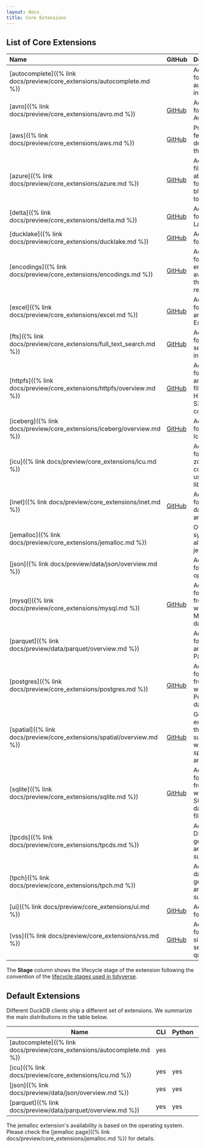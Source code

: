 ```yaml
---
layout: docu
title: Core Extensions
---
```


## List of Core Extensions

| Name                                                                    | GitHub                                                                           | Description                                                                        | Stage        | Aliases                 |
| :---------------------------------------------------------------------- | -------------------------------------------------------------------------------- | :--------------------------------------------------------------------------------- | :----------- | :---------------------- |
| [autocomplete]({% link docs/preview/core_extensions/autocomplete.md %}) |                                                                                  | Adds support for autocomplete in the shell                                         | stable       |                         |
| [avro]({% link docs/preview/core_extensions/avro.md %})                 | [<span class="github">GitHub</span>](https://github.com/duckdb/duckdb-avro)      | Add support for reading Avro files                                                 | stable       |                         |
| [aws]({% link docs/preview/core_extensions/aws.md %})                   | [<span class="github">GitHub</span>](https://github.com/duckdb/duckdb-aws)       | Provides features that depend on the AWS SDK                                       | stable       |                         |
| [azure]({% link docs/preview/core_extensions/azure.md %})               | [<span class="github">GitHub</span>](https://github.com/duckdb/duckdb-azure)     | Adds a filesystem abstraction for Azure blob storage to DuckDB                     | stable       |                         |
| [delta]({% link docs/preview/core_extensions/delta.md %})               | [<span class="github">GitHub</span>](https://github.com/duckdb/duckdb-delta)     | Adds support for Delta Lake                                                        | experimental |                         |
| [ducklake]({% link docs/preview/core_extensions/ducklake.md %})         | [<span class="github">GitHub</span>](https://github.com/duckdb/ducklake)         | Adds support for DuckLake                                                          | experimental |                         |
| [encodings]({% link docs/preview/core_extensions/encodings.md %})       | [<span class="github">GitHub</span>](https://github.com/duckdb/duckdb-encodings) | Adds support for encodings available in the ICU data repository                    | experimental |                         |
| [excel]({% link docs/preview/core_extensions/excel.md %})               | [<span class="github">GitHub</span>](https://github.com/duckdb/duckdb-excel)     | Adds support for reading and writing Excel files                                   | experimental |                         |
| [fts]({% link docs/preview/core_extensions/full_text_search.md %})      | [<span class="github">GitHub</span>](https://github.com/duckdb/duckdb-fts)       | Adds support for full-text search indexes                                          | experimental |                         |
| [httpfs]({% link docs/preview/core_extensions/httpfs/overview.md %})    | [<span class="github">GitHub</span>](https://github.com/duckdb/duckdb-httpfs)    | Adds support for reading and writing files over an HTTP(S) or S3 connection        | stable       | http, https, s3         |
| [iceberg]({% link docs/preview/core_extensions/iceberg/overview.md %})  | [<span class="github">GitHub</span>](https://github.com/duckdb/duckdb-iceberg)   | Adds support for Apache Iceberg                                                    | experimental |                         |
| [icu]({% link docs/preview/core_extensions/icu.md %})                   |                                                                                  | Adds support for time zones and collations using the ICU library                   | stable       |                         |
| [inet]({% link docs/preview/core_extensions/inet.md %})                 | [<span class="github">GitHub</span>](https://github.com/duckdb/duckdb-inet)      | Adds support for IP-related data types and functions                               | experimental |                         |
| [jemalloc]({% link docs/preview/core_extensions/jemalloc.md %})         |                                                                                  | Overwrites system the allocator with jemalloc                                      | stable       |                         |
| [json]({% link docs/preview/data/json/overview.md %})                   |                                                                                  | Adds support for JSON operations                                                   | stable       |                         |
| [mysql]({% link docs/preview/core_extensions/mysql.md %})               | [<span class="github">GitHub</span>](https://github.com/duckdb/duckdb-mysql)     | Adds support for reading from and writing to a MySQL database                      | stable       | mysql_scanner           |
| [parquet]({% link docs/preview/data/parquet/overview.md %})             |                                                                                  | Adds support for reading and writing Parquet files                                 | stable       |                         |
| [postgres]({% link docs/preview/core_extensions/postgres.md %})         | [<span class="github">GitHub</span>](https://github.com/duckdb/duckdb-postgres)  | Adds support for reading from and writing to a PostgreSQL database                 | stable       | postgres_scanner        |
| [spatial]({% link docs/preview/core_extensions/spatial/overview.md %})  | [<span class="github">GitHub</span>](https://github.com/duckdb/duckdb-spatial)   | Geospatial extension that adds support for working with spatial data and functions | experimental |                         |
| [sqlite]({% link docs/preview/core_extensions/sqlite.md %})             | [<span class="github">GitHub</span>](https://github.com/duckdb/duckdb-sqlite)    | Adds support for reading from and writing to SQLite database files                 | stable       | sqlite_scanner, sqlite3 |
| [tpcds]({% link docs/preview/core_extensions/tpcds.md %})               |                                                                                  | Adds TPC-DS data generation and query support                                      | experimental |                         |
| [tpch]({% link docs/preview/core_extensions/tpch.md %})                 |                                                                                  | Adds TPC-H data generation and query support                                       | stable       |                         |
| [ui]({% link docs/preview/core_extensions/ui.md %})                     | [<span class="github">GitHub</span>](https://github.com/duckdb/duckdb-ui)        | Adds local UI for DuckDB                                                           | experimental |                         |
| [vss]({% link docs/preview/core_extensions/vss.md %})                   | [<span class="github">GitHub</span>](https://github.com/duckdb/duckdb-vss)       | Adds support for vector similarity search queries                                  | experimental |                         |

The **Stage** column shows the lifecycle stage of the extension following the convention of the [lifecycle stages used in tidyverse](https://lifecycle.r-lib.org/articles/stages.html).

## Default Extensions

Different DuckDB clients ship a different set of extensions.
We summarize the main distributions in the table below.

| Name                                                                    | CLI | Python | R   | Java | Node.js |
| ----------------------------------------------------------------------- | --- | ------ | --- | ---- | ------- |
| [autocomplete]({% link docs/preview/core_extensions/autocomplete.md %}) | yes |        |     |      |         |
| [icu]({% link docs/preview/core_extensions/icu.md %})                   | yes | yes    |     | yes  | yes     |
| [json]({% link docs/preview/data/json/overview.md %})                   | yes | yes    |     | yes  | yes     |
| [parquet]({% link docs/preview/data/parquet/overview.md %})             | yes | yes    | yes | yes  | yes     |

The jemalloc extension's availability is based on the operating system.
Please check the [jemalloc page]({% link docs/preview/core_extensions/jemalloc.md %}) for details.
